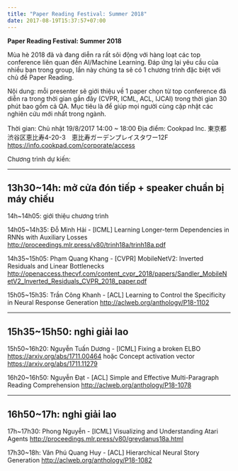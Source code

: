 ```yaml
---
title: "Paper Reading Festival: Summer 2018"
date: 2017-08-19T15:37:57+07:00
---
```


**Paper Reading Festival: Summer 2018**

Mùa hè 2018 đã và đang diễn ra rất sôi động với hàng loạt các top conference liên quan đến AI/Machine Learning. Đáp ứng lại yêu cầu của nhiều bạn trong group, lần này chúng ta sẽ có 1 chương trình đặc biệt với chủ đề Paper Reading.

Nội dung: mỗi presenter sẽ giới thiệu về 1 paper chọn từ top conference đã diễn ra trong thời gian gần đây (CVPR, ICML, ACL, IJCAI) trong thời gian 30 phút bao gồm cả QA. Mục tiêu là để giúp mọi người cùng cập nhật các nghiên cứu mới nhất trong ngành.

Thời gian: Chủ nhật 19/8/2017 14:00 ~ 18:00
Địa điểm: Cookpad Inc. 
東京都渋谷区恵比寿4-20-3　恵比寿ガーデンプレイスタワー12F
https://info.cookpad.com/corporate/access

Chương trình dự kiến:

---
13h30~14h: mở cửa đón tiếp + speaker chuẩn bị máy chiếu
---
14h~14h05:  giới thiệu chương trình

14h05~14h35:
Đỗ Minh Hải - [ICML] Learning Longer-term Dependencies in RNNs with Auxiliary Losses
http://proceedings.mlr.press/v80/trinh18a/trinh18a.pdf

14h35~15h05:
Phạm Quang Khang - [CVPR] MobileNetV2: Inverted Residuals and Linear Bottlenecks
http://openaccess.thecvf.com/content_cvpr_2018/papers/Sandler_MobileNetV2_Inverted_Residuals_CVPR_2018_paper.pdf

15h05~15h35:
Trần Công Khanh - [ACL] Learning to Control the Specificity in Neural Response Generation
http://aclweb.org/anthology/P18-1102

---
15h35~15h50: nghỉ giải lao
---

15h50~16h20:
Nguyễn Tuấn Dương - [ICML] Fixing a broken ELBO https://arxiv.org/abs/1711.00464
hoặc Concept activation vector https://arxiv.org/abs/1711.11279

16h20~16h50:
Nguyễn Đạt - [ACL] Simple and Effective Multi-Paragraph Reading Comprehension
http://aclweb.org/anthology/P18-1078

---
16h50~17h: nghỉ giải lao
---

17h~17h30:
Phong Nguyễn - [ICML] Visualizing and Understanding Atari Agents
http://proceedings.mlr.press/v80/greydanus18a.html

17h30~18h:
Văn Phú Quang Huy - [ACL] Hierarchical Neural Story Generation http://aclweb.org/anthology/P18-1082 